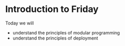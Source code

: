 # Introduction to Friday

Today we will

- understand the principles of modular programming
- understand the principles of deployment
